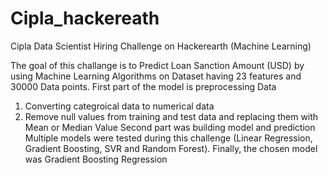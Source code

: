 # Cipla_hackereath
Cipla Data Scientist Hiring Challenge on Hackerearth (Machine Learning)
 
 The goal of this challange is to Predict Loan Sanction Amount (USD) by using Machine Learning Algorithms on Dataset having 23 features and 30000 Data points.
 First part of the model is preprocessing Data 
  1. Converting categroical data to numerical data
  2. Remove null values from training and test data and replacing them with Mean or Median Value 
 Second part was building model and prediction
 Multiple models were tested during this challenge (Linear Regression, Gradient Boosting, SVR and Random Forest). Finally, the chosen model was Gradient Boosting Regression 
 
